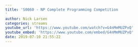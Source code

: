 ```yaml
---
title: 'S0060 - NP Complete Programming Competition
'
author: Nick Larsen
categories: streams
youtube_url: 'https://www.youtube.com/watch?v=G4nMmMUZPxQ'
youtube_embed: 'https://www.youtube.com/embed/G4nMmMUZPxQ'
date: 2019-07-10 21:55:22
---
```


